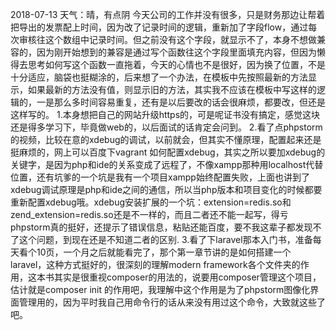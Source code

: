 2018-07-13
天气：晴，有点阴
今天公司的工作并没有很多，只是财务那边让帮着把导出的发票配上时间，因为改了记录时间的逻辑，重新加了字段flow，通过每次审核往这个数组中记录时间。但之前没有这个字段，就显示不了，本身不想做兼容的，因为刚开始想到的兼容是通过写个函数往这个字段里面填充内容，但因为懒得去思考如何写这个函数一直拖着，今天的心情也不是很好，因为换了位置，不是十分适应，脑袋也挺糊涂的，后来想了一个办法，在模板中先按照最新的方法显示，如果最新的方法没有值，则显示旧的方法，其实我不应该在模板中写这样的逻辑的，一是那么多时间容易重复，还有是以后要改的话会很麻烦，都要改，但还是这样写的。
1.本身想把自己的网站升级https的，可是呢证书没有搞定，感觉这块还是得多学习下，毕竟做web的，以后面试的话肯定会问到。
2.看了点phpstorm的视频，比较在意的xdebug的调试，以前就会，但其实不懂原理，配置起来还是挺麻烦的，网上可以百度下vagrant 如何配置xdebug，其实之所以要加xdebug的关键字，是因为php和ide的关系变成了远程了，不像xampp那种用localhost代替位置，还有坑爹的一个坑是我有一个项目xampp始终配置失败，上面也讲到了xdebug调试原理是php和ide之间的通信，所以当php版本和项目变化的时候都要重新配置xdebug哦。xdebug安装扩展的一个坑：extension=redis.so和zend_extension=redis.so还是不一样的，而且二者还不能一起写，得亏phpstorm真的挺好，还提示了错误信息，粘贴还能百度，要不我这辈子都发现不了这个问题，到现在还是不知道二者的区别.
3.看了下laravel那本入门书，准备每天看个10页，一个月之后就能看完了，那个第一章节讲的是如何搭建一个laravel，这种方式挺好的，很深刻的理解modern framework各个文件夹的作用，这本书其实是很重视composer的用法的，说要用composer管理这个项目，估计就是composer init 的作用吧，我理解中这个作用是为了phpstorm图像化界面管理用的，因为平时我自己用命令行的话从来没有用过这个命令，大致就这些了吧。

